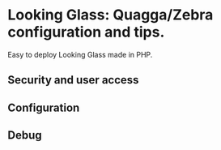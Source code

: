 # Looking Glass: Quagga/Zebra configuration and tips.

Easy to deploy Looking Glass made in PHP.

## Security and user access

## Configuration

## Debug
